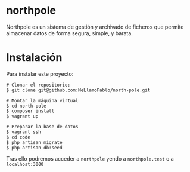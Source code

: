 # northpole

Northpole es un sistema de gestión y archivado de ficheros que permite almacenar
datos de forma segura, simple, y barata.

# Instalación

Para instalar este proyecto:

```shell
# Clonar el repositorio:
$ git clone git@github.com:MeLlamoPablo/north-pole.git

# Montar la máquina virtual
$ cd north-pole
$ composer install
$ vagrant up

# Preparar la base de datos
$ vagrant ssh
$ cd code
$ php artisan migrate
$ php artisan db:seed
```

Tras ello podremos acceder a `northpole` yendo a `northpole.test` o a
`localhost:3000`